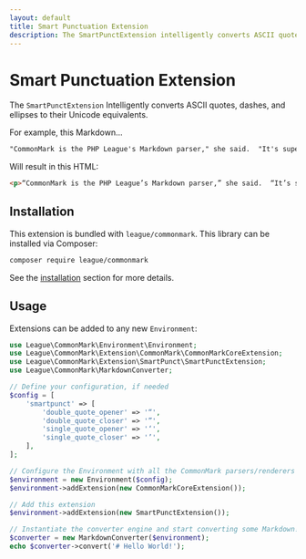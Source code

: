 ```yaml
---
layout: default
title: Smart Punctuation Extension
description: The SmartPunctExtension intelligently converts ASCII quotes, dashes, and ellipses to their Unicode equivalents
---
```


# Smart Punctuation Extension

The `SmartPunctExtension` Intelligently converts ASCII quotes, dashes, and ellipses to their Unicode equivalents.

For example, this Markdown...

```markdown
"CommonMark is the PHP League's Markdown parser," she said.  "It's super-configurable... you can even use additional extensions to expand its capabilities -- just like this one!"
```

Will result in this HTML:

```html
<p>“CommonMark is the PHP League’s Markdown parser,” she said.  “It’s super-configurable… you can even use additional extensions to expand its capabilities – just like this one!”</p>
```

## Installation

This extension is bundled with `league/commonmark`. This library can be installed via Composer:

```bash
composer require league/commonmark
```

See the [installation](/2.2/installation/) section for more details.

## Usage

Extensions can be added to any new `Environment`:

```php
use League\CommonMark\Environment\Environment;
use League\CommonMark\Extension\CommonMark\CommonMarkCoreExtension;
use League\CommonMark\Extension\SmartPunct\SmartPunctExtension;
use League\CommonMark\MarkdownConverter;

// Define your configuration, if needed
$config = [
    'smartpunct' => [
        'double_quote_opener' => '“',
        'double_quote_closer' => '”',
        'single_quote_opener' => '‘',
        'single_quote_closer' => '’',
    ],
];

// Configure the Environment with all the CommonMark parsers/renderers
$environment = new Environment($config);
$environment->addExtension(new CommonMarkCoreExtension());

// Add this extension
$environment->addExtension(new SmartPunctExtension());

// Instantiate the converter engine and start converting some Markdown!
$converter = new MarkdownConverter($environment);
echo $converter->convert('# Hello World!');
```
